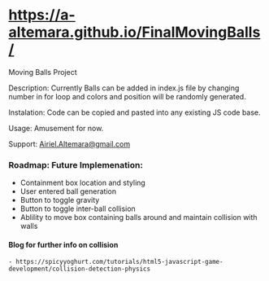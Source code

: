 # https://a-altemara.github.io/FinalMovingBalls/
Moving Balls Project

Description: Currently Balls can be added in index.js file by changing number in for loop and colors and position will be randomly generated.

Instalation: Code can be copied and pasted into any existing JS code base.

Usage: Amusement for now.

Support: Airiel.Altemara@gmail.com

### Roadmap: Future Implemenation:
   - Containment box location and styling
   - User entered ball generation
   - Button to toggle gravity
   - Button to toggle inter-ball collision
   - Ablility to move box containing balls around and maintain collision with walls

  #### Blog for further info on collision
    - https://spicyyoghurt.com/tutorials/html5-javascript-game-development/collision-detection-physics